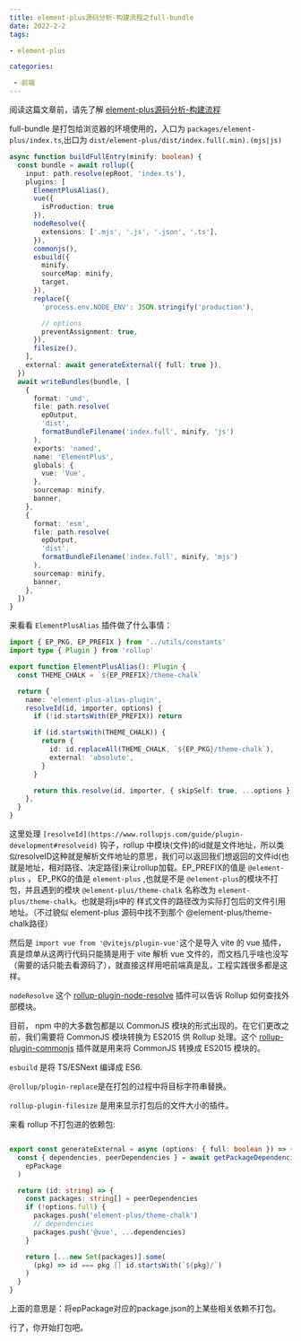 ```yaml
---
title: element-plus源码分析-构建流程之full-bundle
date: 2022-2-2
tags: 

- element-plus

categories:

 - 前端
---
```




阅读这篇文章前，请先了解 [element-plus源码分析-构建流程](./构建流程_1)

full-bundle 是打包给浏览器的环境使用的，入口为 `packages/element-plus/index.ts`,出口为 `dist/element-plus/dist/index.full(.min).(mjs|js)` 



```ts
async function buildFullEntry(minify: boolean) {
  const bundle = await rollup({
    input: path.resolve(epRoot, 'index.ts'),
    plugins: [
      ElementPlusAlias(),
      vue({
        isProduction: true
      }),
      nodeResolve({
        extensions: ['.mjs', '.js', '.json', '.ts'],
      }),
      commonjs(),
      esbuild({
        minify,
        sourceMap: minify,
        target,
      }),
      replace({
        'process.env.NODE_ENV': JSON.stringify('production'),

        // options
        preventAssignment: true,
      }),
      filesize(),
    ],
    external: await generateExternal({ full: true }),
  })
  await writeBundles(bundle, [
    {
      format: 'umd',
      file: path.resolve(
        epOutput,
        'dist',
        formatBundleFilename('index.full', minify, 'js')
      ),
      exports: 'named',
      name: 'ElementPlus',
      globals: {
        vue: 'Vue',
      },
      sourcemap: minify,
      banner,
    },
    {
      format: 'esm',
      file: path.resolve(
        epOutput,
        'dist',
        formatBundleFilename('index.full', minify, 'mjs')
      ),
      sourcemap: minify,
      banner,
    },
  ])
}
```

来看看 `ElementPlusAlias` 插件做了什么事情：

```ts
import { EP_PKG, EP_PREFIX } from '../utils/constants'
import type { Plugin } from 'rollup'

export function ElementPlusAlias(): Plugin {
  const THEME_CHALK = `${EP_PREFIX}/theme-chalk`

  return {
    name: 'element-plus-alias-plugin',
    resolveId(id, importer, options) {
      if (!id.startsWith(EP_PREFIX)) return

      if (id.startsWith(THEME_CHALK)) {
        return {
          id: id.replaceAll(THEME_CHALK, `${EP_PKG}/theme-chalk`),
          external: 'absolute',
        }
      }

      return this.resolve(id, importer, { skipSelf: true, ...options })
    },
  }
}
```

这里处理 `[resolveId](https://www.rollupjs.com/guide/plugin-development#resolveid)` 钩子，rollup 中模块(文件)的id就是文件地址，所以类似resolveID这种就是解析文件地址的意思，我们可以返回我们想返回的文件id(也就是地址，相对路径、决定路径)来让rollup加载。EP_PREFIX的值是 `@element-plus` ， EP_PKG的值是 `element-plus` ,也就是不是 `@element-plus`的模块不打包，并且遇到的模块 `@element-plus/theme-chalk` 名称改为 `element-plus/theme-chalk`。也就是将js中的 样式文件的路径改为实际打包后的文件引用地址。（不过貌似 element-plus 源码中找不到那个 @element-plus/theme-chalk路径）



然后是 `import vue from '@vitejs/plugin-vue'`这个是导入 vite 的 vue 插件，真是烦单从这两行代码只能猜是用于 vite 解析 vue 文件的，而文档几乎啥也没写（需要的话只能去看源码了），就直接这样用吧前端真是乱，工程实践很多都是这样。



`nodeResolve` 这个 [rollup-plugin-node-resolve](https://github.com/rollup/rollup-plugin-node-resolve) 插件可以告诉 Rollup 如何查找外部模块。



目前， npm 中的大多数包都是以 CommonJS 模块的形式出现的。在它们更改之前，我们需要将 CommonJS 模块转换为 ES2015 供 Rollup 处理。这个 [rollup-plugin-commonjs](https://github.com/rollup/rollup-plugin-commonjs) 插件就是用来将 CommonJS 转换成 ES2015 模块的。



`esbuild` 是将 TS/ESNext 编译成 ES6.



`@rollup/plugin-replace`是在打包的过程中将目标字符串替换。



`rollup-plugin-filesize` 是用来显示打包后的文件大小的插件。



来看 rollup 不打包进的依赖包:

```ts

export const generateExternal = async (options: { full: boolean }) => {
  const { dependencies, peerDependencies } = await getPackageDependencies(
    epPackage
  )

  return (id: string) => {
    const packages: string[] = peerDependencies
    if (!options.full) {
      packages.push('element-plus/theme-chalk')
      // dependencies
      packages.push('@vue', ...dependencies)
    }

    return [...new Set(packages)].some(
      (pkg) => id === pkg || id.startsWith(`${pkg}/`)
    )
  }
}
```

上面的意思是：将epPackage对应的package.json的上某些相关依赖不打包。

行了，你开始打包吧。













